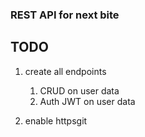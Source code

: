 ### REST API for next bite

## TODO
1. create all endpoints
   1. CRUD on user data
   2. Auth JWT on user data

2. enable httpsgit